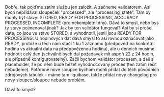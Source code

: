 Dobře, tak pojďme zatím službu jen založit.
A začneme validátorem. Asi bych nepřidával sloupeček "processed", ale "processing_state".
Tam by mohly být stavy: STORED, READY FOR PROCESSING, ACCURACY PROCESSED, INCOMPLETE (pro nekompletní dny).
Dává to smysl, nebo bys ty stavy pojmenoval jinak?
Jak by ten validátor fungoval? Asi by si prošel data, co jsou ve stavu STORED, a vyhodnotil,
jestli jsou READY FOR PROCESSING. U hodinových dat dává smysl to asi rovnou označovat jako READY,
protože u těch nám stačí 1 ku 1 záznamu (předpověď na konkrétní hodinu vs aktuální data na předpovězenou hodinu),
ale u denních musíme hodnotit celý den (schválně bych dal požadavek mít aspoň 22 z 24 hodin, ale případně konfigurovatelný).
Začli bychom validátor procesem, a dali si placeholder, že po něm bude běžet vyhodnocovaný proces (ten zatím řešit nebudeme).
Potřebné nové sloupce bychom mohli přidat do těch původních zdrojových tabulek - máme tam liquibase, takže přidat nový changelog
pro nový sloupec/sloupce nebude problém.

Dává to smysl?